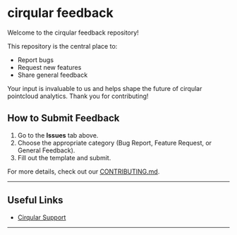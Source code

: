 # cirqular feedback

Welcome to the cirqular feedback repository!

This repository is the central place to:
- Report bugs
- Request new features
- Share general feedback

Your input is invaluable to us and helps shape the future of cirqular pointcloud analytics. Thank you for contributing!

## How to Submit Feedback
1. Go to the **Issues** tab above.
2. Choose the appropriate category (Bug Report, Feature Request, or General Feedback).
3. Fill out the template and submit.

For more details, check out our [CONTRIBUTING.md](./CONTRIBUTING.md).

---

## Useful Links
- [Cirqular Support]([https://example.com/support](https://www.cirqular.ai/kontakt-formular/))

---
